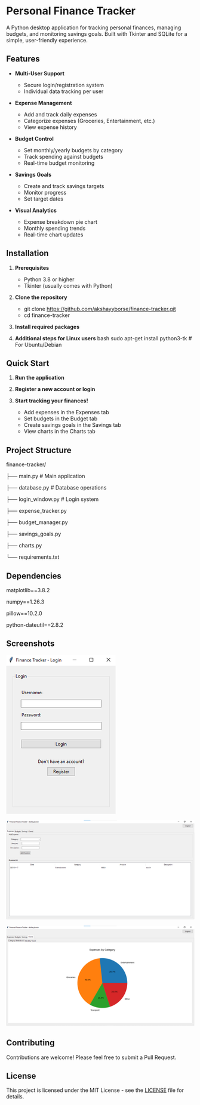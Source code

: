 # Personal Finance Tracker

A Python desktop application for tracking personal finances, managing budgets, and monitoring savings goals. Built with Tkinter and SQLite for a simple, user-friendly experience.

## Features

- **Multi-User Support**
  - Secure login/registration system
  - Individual data tracking per user

- **Expense Management**
  - Add and track daily expenses
  - Categorize expenses (Groceries, Entertainment, etc.)
  - View expense history

- **Budget Control**
  - Set monthly/yearly budgets by category
  - Track spending against budgets
  - Real-time budget monitoring

- **Savings Goals**
  - Create and track savings targets
  - Monitor progress
  - Set target dates

- **Visual Analytics**
  - Expense breakdown pie chart
  - Monthly spending trends
  - Real-time chart updates

## Installation

1. **Prerequisites**
   - Python 3.8 or higher
   - Tkinter (usually comes with Python)

2. **Clone the repository**
   - git clone https://github.com/akshayyborse/finance-tracker.git
   - cd finance-tracker

3. **Install required packages**
   
4. **Additional steps for Linux users**
   bash
    sudo apt-get install python3-tk # For Ubuntu/Debian 
## Quick Start

1. **Run the application**
     
2. **Register a new account or login**

3. **Start tracking your finances!**
   - Add expenses in the Expenses tab
   - Set budgets in the Budget tab
   - Create savings goals in the Savings tab
   - View charts in the Charts tab

## Project Structure
finance-tracker/

├── main.py # Main application

├── database.py # Database operations

├── login_window.py # Login system

├── expense_tracker.py

├── budget_manager.py

├── savings_goals.py

├── charts.py

└── requirements.txt

## Dependencies
matplotlib==3.8.2

numpy==1.26.3

pillow==10.2.0

python-dateutil==2.8.2


## Screenshots

![Login Screen](screenshots/login.png)

![Dashboard](screenshots/dashboard.png)

![Charts](screenshots/charts.png)

## Contributing

Contributions are welcome! Please feel free to submit a Pull Request.

## License

This project is licensed under the MIT License - see the [LICENSE](LICENSE) file for details.
